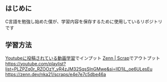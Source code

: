 ## はじめに
C言語を勉強し始めた僕が、学習内容を保存するために使用しているリポジトリです

## 学習方法
[Youtubeに投稿されている動画学習](https://youtube.com/playlist?list=PLZPZq0r_RZOOzY_vR4zJM32SqsSInGMwe&si=lID1iL_oe6ULesEu)でインプット
[Zenn | Scrap](https://zenn.dev/nka21/scraps/e4e7e7c5dbe46a)でアウトプット
https://youtube.com/playlist?list=PLZPZq0r_RZOOzY_vR4zJM32SqsSInGMwe&si=lID1iL_oe6ULesEu
https://zenn.dev/nka21/scraps/e4e7e7c5dbe46a
